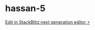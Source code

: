 # hassan-5

[Edit in StackBlitz next generation editor ⚡️](https://stackblitz.com/~/github.com/drmas001/hassan-5)